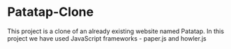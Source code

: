 # Patatap-Clone

This project is a clone of an already existing website named Patatap.
In this project we have used JavaScript frameworks - paper.js and howler.js
